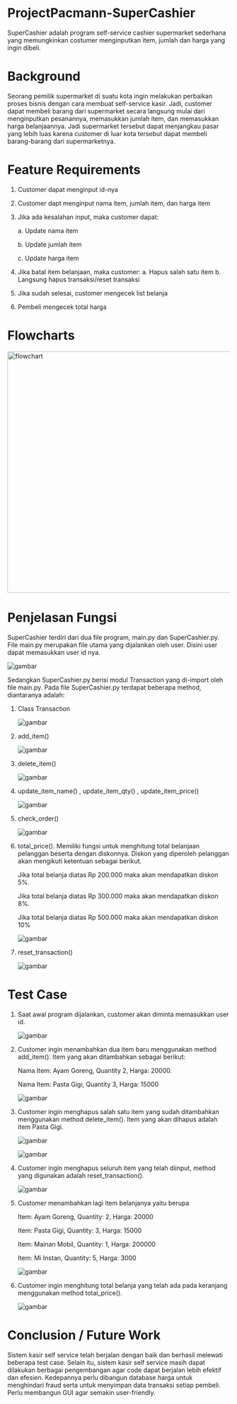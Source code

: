 # ProjectPacmann-SuperCashier
SuperCashier adalah program self-service cashier supermarket sederhana yang memungkinkan costumer menginputkan item, jumlah dan harga yang ingin dibeli.

# Background
Seorang pemilik supermarket di suatu kota ingin melakukan perbaikan proses bisnis dengan cara membuat self-service kasir. Jadi, customer dapat membeli barang dari supermarket secara langsung mulai dari menginputkan pesanannya, memasukkan jumlah item, dan memasukkan harga belanjaannya. Jadi supermarket tersebut dapat menjangkau pasar yang lebih luas karena customer di luar kota tersebut dapat membeli barang-barang dari supermarketnya.

# Feature Requirements
1. Customer dapat menginput id-nya
2. Customer dapt menginput nama item, jumlah item, dan harga item
3. Jika ada kesalahan input, maka customer dapat:

    a. Update nama item
    
    b. Update jumlah item
    
    c. Update harga item
    
4. Jika batal item belanjaan, maka customer:
    a. Hapus salah satu item
    b. Langsung hapus transaksi/reset transaksi
5. Jika sudah selesai, customer mengecek list belanja
6. Pembeli mengecek total harga

# Flowcharts
<img width="545" alt="flowchart" src="https://user-images.githubusercontent.com/130228426/232286078-2fa13fc6-d816-4917-b2ca-b28e82a6ec97.png">

# Penjelasan Fungsi
SuperCashier terdiri dari dua file program, main.py dan SuperCashier.py. File main.py merupakan file utama yang dijalankan oleh user. Disini user dapat memasukkan user id nya.

![gambar](https://user-images.githubusercontent.com/130228426/232287189-b6ddf243-39c1-4111-a6e6-6c7791fc25b0.png)

Sedangkan SuperCashier.py berisi modul Transaction yang di-import oleh file main.py. Pada file SuperCashier.py terdapat beberapa method, diantaranya adalah:
1. Class Transaction


   ![gambar](https://user-images.githubusercontent.com/130228426/232287634-4915e712-70da-4c75-a14b-41d0a81f606a.png)


2. add_item()

    ![gambar](https://user-images.githubusercontent.com/130228426/232287861-ef197f33-28d4-465f-87a2-2f014cef6b4e.png)

3. delete_item()

    ![gambar](https://user-images.githubusercontent.com/130228426/232288097-851dc5d1-e0ae-4825-a463-f8b261f37841.png)

4. update_item_name() , update_item_qty() , update_item_price()

    ![gambar](https://user-images.githubusercontent.com/130228426/232288293-4e5a83eb-dd0c-441b-ad2a-a05669329fee.png)

5. check_order()

   ![gambar](https://user-images.githubusercontent.com/130228426/232288426-c777d69d-33e2-48c8-94ab-f84206dfcf16.png)

6. total_price(). Memiliki fungsi untuk menghitung total belanjaan pelanggan beserta dengan diskonnya. Diskon yang diperoleh pelanggan akan mengikuti            ketentuan sebagai berikut. 

    Jika total belanja diatas Rp 200.000 maka akan mendapatkan diskon 5%. 
    
    Jika total belanja diatas Rp 300.000 maka akan mendapatkan diskon 8%. 
    
    Jika total belanja diatas Rp 500.000 maka akan mendapatkan diskon 10%

   ![gambar](https://user-images.githubusercontent.com/130228426/232288890-6751e592-6aa5-4eb7-a343-390f107d3fbb.png)

7. reset_transaction()

   ![gambar](https://user-images.githubusercontent.com/130228426/232288985-3b0ec37d-6e9e-4556-bc07-27703adec5a9.png)


# Test Case
1. Saat awal program dijalankan, customer akan diminta memasukkan user id.

    ![gambar](https://user-images.githubusercontent.com/130228426/232309149-a8a4d6e6-0e90-4070-91ba-7f8ff1bcedf1.png)

2. Customer ingin menambahkan dua item baru menggunakan method add_item(). Item yang akan ditambahkan sebagai berikut:

    Nama Item: Ayam Goreng, Quantity 2, Harga: 20000. 
    
    Nama Item: Pasta Gigi, Quantity 3, Harga: 15000

    ![gambar](https://user-images.githubusercontent.com/130228426/232309606-c2e90d6a-2b9c-4cff-ad1f-866865daedc5.png)

3. Customer ingin menghapus salah satu item yang sudah ditambahkan menggunakan method delete_item(). Item yang akan dihapus adalah item Pasta Gigi.

    ![gambar](https://user-images.githubusercontent.com/130228426/232310103-9d87840f-3e67-49f9-9077-5d2a20fc8d92.png)
   
    ![gambar](https://user-images.githubusercontent.com/130228426/232309898-c5561032-d9cd-469f-9b5c-82d5ecb07c3e.png)
    
    
4. Customer ingin menghapus seluruh item yang telah diinput, method yang digunakan adalah reset_transaction().
    
    ![gambar](https://user-images.githubusercontent.com/130228426/232310940-c09d51e0-cd35-4f89-8deb-3bf8af2e79ba.png)
    
5. Customer menambahkan lagi item belanjanya yaitu berupa
    
    Item: Ayam Goreng, Quantity: 2, Harga: 20000
    
    Item: Pasta Gigi, Quantity: 3, Harga: 15000
    
    Item: Mainan Mobil, Quantity: 1, Harga: 200000
    
    Item: Mi Instan, Quantity: 5, Harga: 3000

    ![gambar](https://user-images.githubusercontent.com/130228426/232312347-a9b738ed-daab-4bfe-a414-4f443076d654.png)
    
6. Customer ingin menghitung total belanja yang telah ada pada keranjang menggunakan method total_price().

    ![gambar](https://user-images.githubusercontent.com/130228426/232312715-542be5b0-ef59-42f1-9135-fb57fa5976be.png)
    
    
# Conclusion / Future Work

Sistem kasir self service telah berjalan dengan baik dan berhasil melewati beberapa test case. Selain itu, sistem kasir self service masih dapat dilakukan berbagai pengembangan agar code dapat berjalan lebih efektif dan efesien. Kedepannya perlu dibangun database harga untuk menghindari fraud serta untuk menyimpan data transaksi setiap pembeli. Perlu membangun GUI agar semakin user-friendly.




